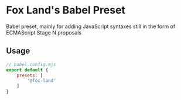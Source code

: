 # Fox Land's Babel Preset

Babel preset, mainly for adding JavaScript syntaxes still in the form of ECMAScript Stage N proposals

## Usage

```js
// babel.config.mjs
export default {
	presets: [
		'@fox-land'
	]
}
```
